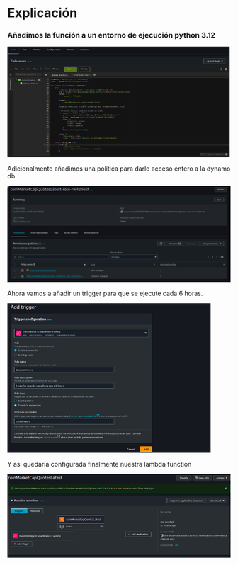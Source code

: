 # Explicación

### Añadimos la función a un entorno de ejecución python 3.12

<img title="" src="/imgs/first.png" alt="" data-align="center" width="502">

Adicionalmente añadimos una política para darle acceso entero a la dynamo db

<img title="" src="/imgs/second.png" alt="" width="574" data-align="center">

Ahora vamos a añadir un trigger para que se ejecute cada 6 horas.

<img title="" src="/imgs/third.png" alt="" width="459" data-align="center">

Y así quedaría configurada finalmente nuestra lambda function

<img title="" src="/imgs/last.png" alt="" width="541" data-align="center">


